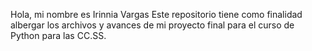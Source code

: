Hola, mi nombre es Irinnia Vargas
Este repositorio tiene como finalidad albergar los archivos y avances de mi proyecto final para el curso de Python para las CC.SS.
